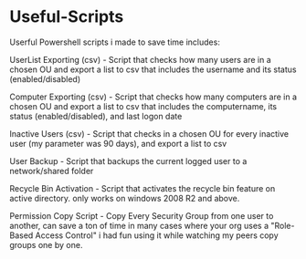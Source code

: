# Useful-Scripts
Userful Powershell scripts i made to save time 
includes: 

UserList Exporting (csv) - 
Script that checks  how many users are in a chosen OU and export a list to csv that includes the username and its status (enabled/disabled)

Computer Exporting (csv) - 
Script that checks  how many computers are in a chosen OU and export a list to csv that includes the computername, its status (enabled/disabled), and last logon date

Inactive Users (csv) - 
Script that checks in a chosen OU for every inactive user (my parameter was 90 days), and export a list to csv

User Backup - 
Script that backups the current logged user to a network/shared folder 

Recycle Bin Activation -
Script that activates the recycle bin feature on active directory.
only works on windows 2008 R2 and above.

Permission Copy Script - 
Copy Every Security Group from one user to another, can save a ton of time in many cases where your org uses a "Role-Based Access Control"
i had fun using it while watching my peers copy groups one by one.
